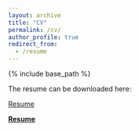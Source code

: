```yaml
---
layout: archive
title: "CV"
permalink: /cv/
author_profile: true
redirect_from:
  - /resume
---
```


{% include base_path %}

<p>The resume can be downloaded here:</p>	

<a href="Resume.pdf" download>Resume</a>

**[Resume](https://github.com/gzt9775/Homepage.github.io/blob/master/_pages/Resume.pdf)**

